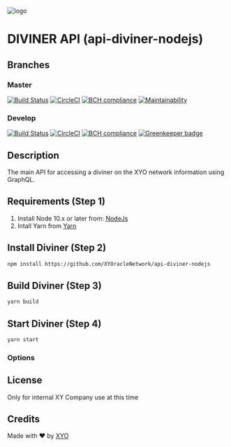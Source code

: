 [logo]: https://www.xy.company/img/home/logo_xy.png

![logo]

# DIVINER API (api-diviner-nodejs)

## Branches

### Master

[![Build Status](https://travis-ci.com/XYOracleNetwork/api-diviner-nodejs.svg?token=A85R2pDnngMDyWoqeLUG&branch=master)](https://travis-ci.com/XYOracleNetwork/api-diviner-nodejs)
[![CircleCI](https://circleci.com/gh/XYOracleNetwork/api-diviner-nodejs/tree/master.svg?style=svg&circle-token=1e3979acebbd7de5d21d4cc99f2eb08694196d4f)](https://circleci.com/gh/XYOracleNetwork/api-diviner-nodejs/tree/master)
[![BCH compliance](https://bettercodehub.com/edge/badge/XYOracleNetwork/api-diviner-nodejs?branch=master&token=3dd15a749bfd967c47acceb9e537294bc39579b5)](https://bettercodehub.com/results/XYOracleNetwork/api-diviner-nodejs)
[![Maintainability](https://api.codeclimate.com/v1/badges/f6bc63330b1d2422973b/maintainability)](https://codeclimate.com/github/XYOracleNetwork/api-diviner-nodejs/maintainability)

### Develop

[![Build Status](https://travis-ci.com/XYOracleNetwork/api-diviner-nodejs.svg?token=A85R2pDnngMDyWoqeLUG&branch=develop)](https://travis-ci.com/XYOracleNetwork/api-diviner-nodejs)
[![CircleCI](https://circleci.com/gh/XYOracleNetwork/api-diviner-nodejs/tree/develop.svg?style=svg&circle-token=1e3979acebbd7de5d21d4cc99f2eb08694196d4f)](https://circleci.com/gh/XYOracleNetwork/api-diviner-nodejs/tree/develop)
[![BCH compliance](https://bettercodehub.com/edge/badge/XYOracleNetwork/api-diviner-nodejs?branch=develop&token=3dd15a749bfd967c47acceb9e537294bc39579b5)](https://bettercodehub.com/results/XYOracleNetwork/api-diviner-nodejs)
[![Greenkeeper badge](https://badges.greenkeeper.io/XYOracleNetwork/api-diviner-nodejs.svg)](https://greenkeeper.io/)

## Description

The main API for accessing a diviner on the XYO network information using GraphQL.

## Requirements (Step 1)

1. Install Node 10.x or later from: [NodeJs](https://nodejs.org/en/download/current/)
2. Intall Yarn from [Yarn](https://yarnpkg.com/lang/en/docs/install/)

## Install Diviner (Step 2)

```bash
npm install https://github.com/XYOracleNetwork/api-diviner-nodejs
```


## Build Diviner (Step 3)

```bash
yarn build
```

## Start Diviner (Step 4)

```bash
yarn start
```

### Options

## License

Only for internal XY Company use at this time

## Credits

Made with ❤️
by [XYO](https://xyo.network)